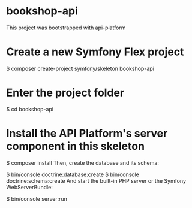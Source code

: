# bookshop-api

This project was bootstrapped with api-platform
# Create a new Symfony Flex project
$ composer create-project symfony/skeleton bookshop-api

# Enter the project folder
$ cd bookshop-api
# Install the API Platform's server component in this skeleton
$ composer install
Then, create the database and its schema:

$ bin/console doctrine:database:create
$ bin/console doctrine:schema:create
And start the built-in PHP server or the Symfony WebServerBundle:


$ bin/console server:run
